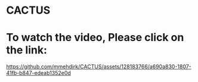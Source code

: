 # CACTUS

# To watch the video, Please click on the link:

https://github.com/mmehdirk/CACTUS/assets/128183766/a690a830-1807-41fb-b847-edeab1352e0d






